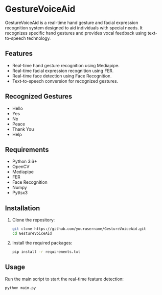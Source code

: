 # GestureVoiceAid

GestureVoiceAid is a real-time hand gesture and facial expression recognition system designed to aid individuals with special needs. It recognizes specific hand gestures and provides vocal feedback using text-to-speech technology.

## Features

- Real-time hand gesture recognition using Mediapipe.
- Real-time facial expression recognition using FER.
- Real-time face detection using Face Recognition.
- Text-to-speech conversion for recognized gestures.

## Recognized Gestures

- Hello
- Yes
- No
- Peace
- Thank You
- Help

## Requirements

- Python 3.6+
- OpenCV
- Mediapipe
- FER
- Face Recognition
- Numpy
- Pyttsx3

## Installation

1. Clone the repository:

    ```sh
    git clone https://github.com/yourusername/GestureVoiceAid.git
    cd GestureVoiceAid
    ```

2. Install the required packages:

    ```sh
    pip install -r requirements.txt
    ```

## Usage

Run the main script to start the real-time feature detection:

```sh
python main.py
